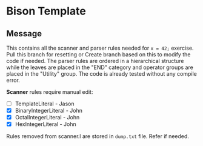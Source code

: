 # Bison Template

## Message
This contains all the scanner and parser rules needed for `x = 42;` exercise. Pull this branch for resetting or Create branch based on this to modify the code if needed.
The parser rules are ordered in a hierarchical structure while the leaves are placed in the "END" category and operator groups are placed in the "Utility" group.
The code is already tested without any compile error.

**Scanner** rules require manual edit:
- [ ] TemplateLiteral - Jason
- [x] BinaryIntegerLiteral - John
- [x] OctalIntegerLiteral - John
- [x] HexIntegerLiteral - John

Rules removed from scanner.l are stored in `dump.txt` file. Refer if needed.